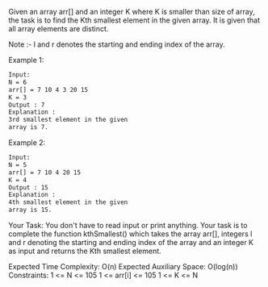Given an array arr[] and an integer K where K is smaller than size of array, the task is to find the Kth smallest element in the given array. It is given that all array elements are distinct.

Note :-  l and r denotes the starting and ending index of the array.

Example 1:
```sh
Input:
N = 6
arr[] = 7 10 4 3 20 15
K = 3
Output : 7
Explanation :
3rd smallest element in the given 
array is 7.
```

Example 2:
```sh
Input:
N = 5
arr[] = 7 10 4 20 15
K = 4
Output : 15
Explanation :
4th smallest element in the given 
array is 15.
```
Your Task:
You don't have to read input or print anything. Your task is to complete the function kthSmallest() which takes the array arr[], integers l and r denoting the starting and ending index of the array and an integer K as input and returns the Kth smallest element.
 
 
Expected Time Complexity: O(n)
Expected Auxiliary Space: O(log(n))
Constraints:
1 <= N <= 105
1 <= arr[i] <= 105
1 <= K <= N
